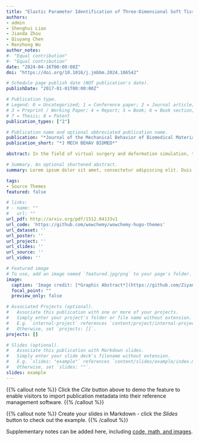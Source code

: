 ```yaml
---
title: "Elastic Parameter Identification of Three-Dimensional Soft Tissue Based on Deep Neural Network"
authors:
- admin
- Shenghui Liao
- Jianda Zhou
- Qiuyang Chen
- Renzhong Wu
author_notes:
#- "Equal contribution"
#- "Equal contribution"
date: "2024-04-16T00:00:00Z"
doi: "https://doi.org/10.1016/j.jmbbm.2024.106542"

# Schedule page publish date (NOT publication's date).
publishDate: "2017-01-01T00:00:00Z"

# Publication type.
# Legend: 0 = Uncategorized; 1 = Conference paper; 2 = Journal article;
# 3 = Preprint / Working Paper; 4 = Report; 5 = Book; 6 = Book section;
# 7 = Thesis; 8 = Patent
publication_types: ["2"]

# Publication name and optional abbreviated publication name.
publication: "*Journal of the Mechanical Behavior of Biomedical Materials*"
publication_short: "*J MECH BEHAV BIOMED*"

abstract: In the field of virtual surgery and deformation simulation, the identification of elastic parameters of human soft tissues is a critical technology that directly affects the accuracy of deformation simulation. Current research on soft tissue deformation simulation predominantly assumes that the elasticity of tissues is fixed and already known, leading to the difficulty in populating with the elasticity measured or identified from specific tissues of real patients. Existing elasticity modeling efforts struggle to be implemented on irregularly structured soft tissues, failing to adapt to clinical surgical practices. Therefore, this paper proposes a new method for identifying human soft tissue elastic parameters based on the finite element method and the deep neural network, UNet. This method requires only the full-field displacement data of soft tissues under external loads to predict their elastic distribution. The performance and validity of the algorithm are assessed using test data and clinical data from rhinoplasty surgeries. Experiments demonstrate that the method proposed in this paper can achieve an accuracy of over 99% in predicting elastic parameters. Clinical data validation shows that the predicted elastic distribution can reduce the error in finite element deformation simulations by more than 80% at the maximum compared to the error with traditional uniform elastic parameters, effectively enhancing the computational accuracy in virtual surgery simulations and soft tissue deformation modeling.

# Summary. An optional shortened abstract.
summary: Lorem ipsum dolor sit amet, consectetur adipiscing elit. Duis posuere tellus ac convallis placerat. Proin tincidunt magna sed ex sollicitudin condimentum.

tags:
- Source Themes
featured: false

# links:
# - name: ""
#   url: ""
url_pdf: http://arxiv.org/pdf/1512.04133v1
url_code: 'https://github.com/wowchemy/wowchemy-hugo-themes'
url_dataset: ''
url_poster: ''
url_project: ''
url_slides: ''
url_source: ''
url_video: ''

# Featured image
# To use, add an image named `featured.jpg/png` to your page's folder. 
image:
  caption: 'Image credit: [*Graphic Abstract*](https://github.com/ZiyangHu/Typora_PicGo/blob/main/Images/Graphic%20Abstract.jpg)'
  focal_point: ""
  preview_only: false

# Associated Projects (optional).
#   Associate this publication with one or more of your projects.
#   Simply enter your project's folder or file name without extension.
#   E.g. `internal-project` references `content/project/internal-project/index.md`.
#   Otherwise, set `projects: []`.
projects: []

# Slides (optional).
#   Associate this publication with Markdown slides.
#   Simply enter your slide deck's filename without extension.
#   E.g. `slides: "example"` references `content/slides/example/index.md`.
#   Otherwise, set `slides: ""`.
slides: example
---
```


{{% callout note %}}
Click the *Cite* button above to demo the feature to enable visitors to import publication metadata into their reference management software.
{{% /callout %}}

{{% callout note %}}
Create your slides in Markdown - click the *Slides* button to check out the example.
{{% /callout %}}

Supplementary notes can be added here, including [code, math, and images](https://wowchemy.com/docs/writing-markdown-latex/).
